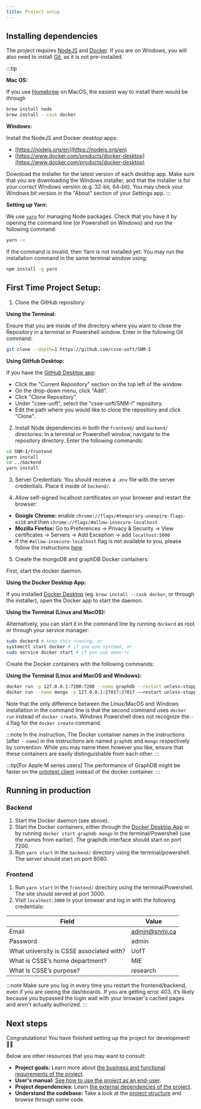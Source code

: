 ```yaml
---
title: Project setup
---
```


## Installing dependencies
The project requires [NodeJS](https://nodejs.org/en) and
[Docker](https://www.docker.com/products/docker-desktop/). If you are on Windows, you will also need to install [Git](https://git-scm.com/downloads), as it is not pre-installed.

:::tip

**Mac OS:**


If you use [Homebrew](https://brew.sh/) on MacOS,
the easiest way to install them would be through
```sh
brew install node
brew install --cask docker
```

**Windows:**


Install the NodeJS and Docker desktop apps:


* [https://nodejs.org/en](https://nodejs.org/en) 
* [https://www.docker.com/products/docker-desktop](https://www.docker.com/products/docker-desktop)


Download the installer for the latest version of each desktop app. Make sure that you are downloading the Windows installer, and that the installer is for your correct Windows version (e.g. 32-bit, 64-bit). You may check your Windows bit version in the "About" section of your Settings app.
:::


**Setting up Yarn:**


We use [`yarn`](https://yarnpkg.com/) for managing Node packages.
Check that you have it by opening the command line (or Powershell on Windows) and run the following command:
```sh
yarn -v
```
If the command is invalid, then Yarn is not installed yet. You may run the installation command in the same terminal window using:
```sh
npm install -g yarn
```

## First Time Project Setup:
1. Clone the GitHub repository:

**Using the Terminal:**


Ensure that you are inside of the directory where you want to close the Repository in a terminal or Powershell window. Enter in the following Git command:
```sh
git clone --depth=1 https://github.com/csse-uoft/SNM-I
```
**Using GitHub Desktop:**


If you have the [GitHub Desktop app](https://desktop.github.com/):
* Click the "Current Repository" section on the top left of the window.
* On the drop-down menu, click "Add".
* Click "Clone Repository".
* Under "csee-uoft", select the "csse-uoft/SNM-I" repository.
* Edit the path where you would like to clone the repository and click "Clone".


2. Install Node dependencies in both the `frontend/` and `backend/` directories:
In a terminal or Powershell window, navigate to the repository directory. Enter the following commands:
```sh
cd SNM-I/frontend
yarn install
cd ../backend
yarn install
```

3. Server Credentials:
You should receive a `.env` file with the server credentials.
Place it inside of `backend/`.

4. Allow self-signed localhost certificates on your browser and restart the browser:
  * **Google Chrome:** enable `chrome://flags/#temporary-unexpire-flags-m118` and then `chrome://flags/#allow-insecure-localhost`
  * **Mozilla Firefox:** Go to Preferences → Privacy & Security → View certificates →
    Servers → Add Exception → add `localhost:5000`
  * If the `#allow-insecure-localhost` flag is not available to you, please follow the instructions [here](https://github.com/csse-uoft/SNM-I/tree/master/backend/config)

5. Create the mongoDB and graphDB Docker containers:


First, start the docker daemon.


**Using the Docker Desktop App:**

If you installed [Docker Desktop](https://www.docker.com/products/docker-desktop/) (eg. `brew install --cask docker`, or through the installer),
open the Docker app to start the daemon.

**Using the Terminal (Linux and MacOS):**

Alternatively, you can start it in the command line by running `dockerd` as root
or through your service manager:
```sh
sudo dockerd # keep this running, or
systemctl start docker # if you use systemd, or
sudo service docker start # if you use open-rc
```


Create the Docker containers with the following commands:

**Using the Terminal (Linux and MacOS and Windows):**

```sh
docker run -p 127.0.0.1:7200:7200 --name graphdb --restart unless-stopped -t ontotext/graphdb:10.6.4 --GDB_HEAP_SIZE=6G -Dgraphdb.workbench.maxUploadSize=2097152000
docker run --name mongo -p 127.0.0.1:27017:27017 ––restart unless-stopped -d mongo:latest
```

Note that the only difference between the Linux/MacOS and Windows installation in the command line is that the second command uses `docker run` instead of `docker create`. Windows Powershell does not recognize the `-d` flag for the `docker create` command.


:::note
In the instruction, The Docker container names in the instructions (after `--name`) in the instructions are named `graphdb` and `mongo` respectively by convention. While you may name them however you like, ensure that these containers are easily distinguishable from each other.
:::

:::tip[For Apple M series users]
The performance of GraphDB might be faster on the
[ontotext client](https://www.ontotext.com/products/graphdb/graphdb-free/) instead of the docker container.
:::

## Running in production
### Backend
1. Start the Docker daemon (see above).
2. Start the Docker containers, either through the [Docker Desktop App](https://www.docker.com/products/docker-desktop/) or by running `docker start graphdb mongo` in the terminal/Powershell  (use the names from earlier).
The graphdb interface should start on port 7200.
3. Run `yarn start` in the `backend/` directory using the terminal/powershell.
The server should start on port 8080.

### Frontend
1. Run `yarn start` in the `frontend/` directory using the terminal/Powershell.
The site should served at port 3000.
2. Visit `localhost:3000` in your browser and log in with the following credentials:

Field | Value
---|---
Email | admin@snmi.ca
Password | admin
What university is CSSE associated with? | UofT
What is CSSE’s home department? | MIE
What is CSSE’s purpose? | research

:::note
Make sure you log in every time you restart the frontend/backend, even if you are seeing the dashboards.
If you are getting error 403, it’s likely because you bypassed the login wall with your browser's cached pages and aren't actually authorized.
:::

## Next steps
Congratulations! You have finished setting up the project for development! 🥳🥳

Below are other resources that you may want to consult:

* **Project goals:** Learn more about [the business and functional requirements of the project](/reference/requirements/).
* **User's manual:** [See how to use the project as an end-user](https://docs.google.com/document/d/1j4ozzfStjZpKRbdEb5_TsOe_5c7aTdnORYG-SVAE5Ss).
* **Project dependencies:** Learn [the external dependencies of the project](/external-dependencies/).
* **Understand the codebase:** Take a look at the [project structure](/project-structure/) and browse through some code.
